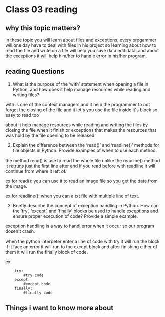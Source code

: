 # Class 03 reading

## why this topic matters?

in these topic you will learn about files and exceptions, every progammer will one day have to deal with files in his project so learning about how to read the file and write on a file will help you save data edit data, and about the exceptions it will help him/her to handle error in his/her program.

## reading Questions 

1. What is the purpose of the ‘with’ statement when opening a file in Python, and how does it help manage resources while reading and writing files?

with is one of the context managers and it help the programmer to not forget the closing of the file and it let's you use the file inside it's block so easy to read too

about it help manage resources while reading and writing the files by closing the file when it finish or exceptions that makes the resources that was hold by the file opening to be released. 

2. Explain the difference between the ‘read()’ and ‘readline()’ methods for file objects in Python. Provide examples of when to use each method.

the method read() is use to read the whole file unlike the readline() method it retruns just the first line after and if you read before with readline it will continue from where it left of.

ex for read(): you can use it to read an image file so you get the data from the image.

ex for readline(): when you can a txt file with multiple line of text.


3. Briefly describe the concept of exception handling in Python. How can the ‘try’, ‘except’, and ‘finally’ blocks be used to handle exceptions and ensure proper execution of code? Provide a simple example.

exception handling is a way to handl error when it occur so our program dosen't crash.

when the python interpeter enter a line of code with try it will run the block if it face an error it will run to the except block and after finishing either of them it will run the finally block of code.

ex:

        try:
            #try code
        except:
            #except code
        finally:
            #finally code

## Things i want to know more about